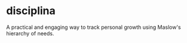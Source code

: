# disciplina
A practical and engaging way to track personal growth using Maslow's hierarchy of needs.
